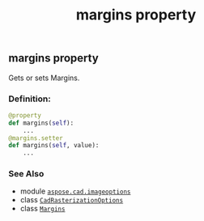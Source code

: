 ﻿---
title: margins property
second_title: Aspose.CAD for Python via .NET API References
description: 
type: docs
weight: 150
url: /python-net/aspose.cad.imageoptions/cadrasterizationoptions/margins/
is_root: false
---

## margins property


Gets or sets Margins.
### Definition:
```python
@property
def margins(self):
    ...
@margins.setter
def margins(self, value):
    ...
```

### See Also
* module [`aspose.cad.imageoptions`](../../)
* class [`CadRasterizationOptions`](/cad/python-net/aspose.cad.imageoptions/cadrasterizationoptions)
* class [`Margins`](/cad/python-net/aspose.cad.imageoptions/margins)
